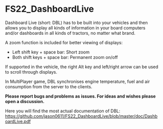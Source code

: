 # FS22_DashboardLive

Dashboard Live (short: DBL) has to be built into your vehicles and then allows you to display all kinds of information in your board computers and/or dashboards in all kinds of tractors, no matter what brand. 

A zoom function is included for better viewing of displays: 
- Left shift key + space bar: Short zoom
- Both shift keys + space bar: Permanent zoom on/off 

If supported in the vehicle, the right Alt key and left/right arrow can be used to scroll through displays.

In MultiPlayer game, DBL synchronises engine temperature, fuel and air consumption from the server to the clients.

**Please report bugs and problems as issues. For ideas and wishes please open a discussion.**

Here you will find the most actual documentation of DBL: https://github.com/jason0611/FS22_DashboardLive/blob/master/doc/DashboardLive.pdf
